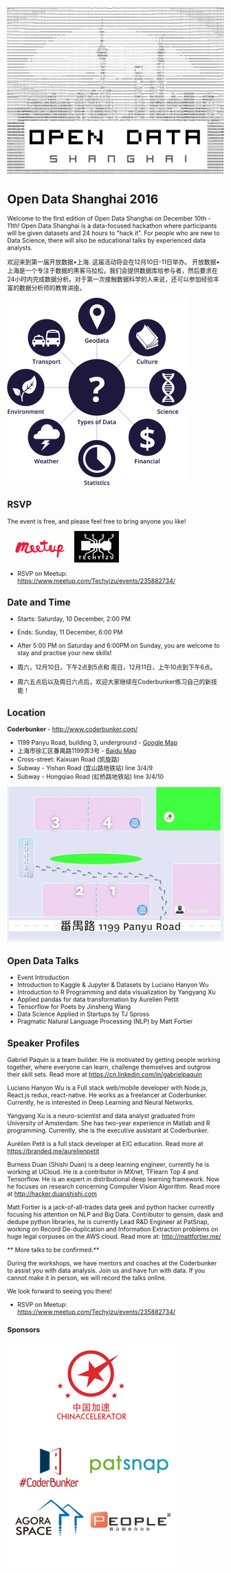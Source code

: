 ![Open Data Shanghai 2016 Logo](/events/images/open_data_shanghai_2016_logo.jpg)

# Open Data Shanghai 2016

Welcome to the first edition of Open Data Shanghai on December 10th - 11th!  Open Data Shanghai is a data-focused hackathon where participants will be given datasets and 24 hours to "hack it". For people who are new to Data Science, there will also be educational talks by experienced data analysts.

欢迎来到第一届开放数据•上海. 这届活动将会在12月10日-11日举办。 开放数据•上海是一个专注于数据的黑客马拉松，我们会提供数据库给参与者，然后要求在24小时内完成数据分析。对于第一次接触数据科学的人来说，还可以参加经验丰富的数据分析师的教育讲座。

![Types of Open Data](/events/images/data-types.png)


## RSVP
The event is free, and please feel free to bring anyone you like!

![Techyizu Meetup](/events/images/meetup_techyizu_260.gif)
* RSVP on Meetup:  https://www.meetup.com/Techyizu/events/235882734/


## Date and Time

* Starts:  Saturday, 10 December, 2:00 PM 
* Ends:  Sunday, 11 December, 6:00 PM 

* After 5:00 PM on Saturday and 6:00PM on Sunday, you are welcome to stay and practise your new skills!
* 周六，12月10日，下午2点到5点和 周日，12月11日，上午10点到下午6点。
* 周六五点后以及周日六点后，欢迎大家继续在Coderbunker练习自己的新技能！

## Location

**Coderbunker** - http://www.coderbunker.com/ 

* 1199 Panyu Road, building 3, underground  -  [Google Map](https://goo.gl/maps/y777yzVGqzR2)
* 上海市徐汇区番禺路1199弄3号  -  [Baidu Map](http://j.map.baidu.com/_mXVC)
* Cross-street: Kaixuan Road (凯旋路)
* Subway - Yishan Road (宜山路地铁站) line 3/4/9
* Subway - Hongqiao Road (虹桥路地铁站) line 3/4/10

![Coderbunker Map](/events/images/coderbunker_map.jpg)


## Open Data Talks

- Event Introduction
- Introduction to Kaggle & Jupyter & Datasets by Luciano Hanyon Wu
- Introduction to R Programming and data visualization by Yangyang Xu
- Applied pandas for data transformation by Aurelien Pettit
- Tensorflow for Poets by Jinsheng Wang
- Data Science Applied in Startups by TJ Spross
- Pragmatic Natural Language Processing (NLP) by Matt Fortier


## Speaker Profiles

Gabriel Paquin is a team builder. He is motivated by getting people working together, where everyone can learn, challenge themselves and outgrow their skill sets.
Read more at https://cn.linkedin.com/in/gabrielpaquin

Luciano Hanyon Wu is a Full stack web/mobile developer with Node.js, React.js redux, react-native. He works as a freelancer at Coderbunker. Currently, he is interested in Deep Learning and Neural Networks.

Yangyang Xu is a neuro-scientist and data analyst graduated from University of Amsterdam. She has two-year experience in Matlab and R programming. Currently, she is the executive assistant at Coderbunker.

Aurélien Petit is a full stack developer at EIC education.
Read more at https://branded.me/aurelienpetit

Burness Duan (Shishi Duan) is a deep learning engineer, currently he is working at UCloud. He is a contributor in MXnet, TFlearn Top 4 and Tensorflow. He is an expert in distributional deep learning framework. Now he focuses on research concerning Computer Vision Algorithm.
Read more at http://hacker.duanshishi.com

Matt Fortier is a jack-of-all-trades data geek and python hacker currently focusing his attention on NLP and Big Data. Contributor to gensim, dask and dedupe python libraries, he is currently Lead R&D Engineer at PatSnap, working on Record De-duplication and Information Extraction problems on huge legal corpuses on the AWS cloud.
Read more at: http://mattfortier.me/


** More talks to be confirmed.**

During the workshops, we have mentors and coaches at the Coderbunker to assist you with data analysis. Join us and have fun with data. If you cannot make it in person, we will record the talks online.

We look forward to seeing you there!

* RSVP on Meetup:  https://www.meetup.com/Techyizu/events/235882734/



### Sponsors

![Open Data Shanghai Sponsors](/events/images/open_data_shanghai_2016_sponsors.jpg)
